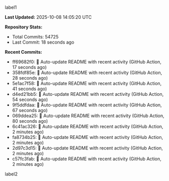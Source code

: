 
label1 
<!-- ACTIVITY_START -->
**Last Updated:** 2025-10-08 14:05:20 UTC

**Repository Stats:**
- Total Commits: 54725
- Last Commit: 18 seconds ago

**Recent Commits:**
- ff69682f0: 🤖 Auto-update README with recent activity (GitHub Action, 17 seconds ago)
- 358fdf85e: 🤖 Auto-update README with recent activity (GitHub Action, 28 seconds ago)
- 5e1ac7f58: 🤖 Auto-update README with recent activity (GitHub Action, 41 seconds ago)
- d4ed21bb5: 🤖 Auto-update README with recent activity (GitHub Action, 54 seconds ago)
- 9f5ddfdaa: 🤖 Auto-update README with recent activity (GitHub Action, 67 seconds ago)
- 069ddea25: 🤖 Auto-update README with recent activity (GitHub Action, 80 seconds ago)
- 6c41ac326: 🤖 Auto-update README with recent activity (GitHub Action, 2 minutes ago)
- fa8734b25: 🤖 Auto-update README with recent activity (GitHub Action, 2 minutes ago)
- 2d97c3d15: 🤖 Auto-update README with recent activity (GitHub Action, 2 minutes ago)
- c57fc3fab: 🤖 Auto-update README with recent activity (GitHub Action, 2 minutes ago)
<!-- ACTIVITY_END -->

label2

